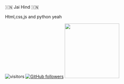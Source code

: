 🇮🇳 Jai Hind 🇮🇳


Html,css,js and python yeah

![visitors](https://komarev.com/ghpvc/?username=NixonXC&label=Profile%20views&color=0e75b6&style=flat)
[![GitHub followers](https://img.shields.io/github/followers/NixonXC.svg?style=social&label=Followers)](https://github.com/healer-op?tab=followers)
<img height="180em" src="https://github-readme-stats.vercel.app/api?username=NixonXC&show_icons=true&hide_border=true&&count_private=true&include_all_commits=true" />























